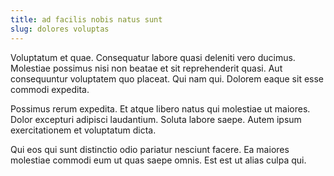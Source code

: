 ```yaml
---
title: ad facilis nobis natus sunt
slug: dolores voluptas
---
```


Voluptatum et quae. Consequatur labore quasi deleniti vero ducimus. Molestiae possimus nisi non beatae et sit reprehenderit quasi. Aut consequuntur voluptatem quo placeat. Qui nam qui. Dolorem eaque sit esse commodi expedita.

Possimus rerum expedita. Et atque libero natus qui molestiae ut maiores. Dolor excepturi adipisci laudantium. Soluta labore saepe. Autem ipsum exercitationem et voluptatum dicta.

Qui eos qui sunt distinctio odio pariatur nesciunt facere. Ea maiores molestiae commodi eum ut quas saepe omnis. Est est ut alias culpa qui.
